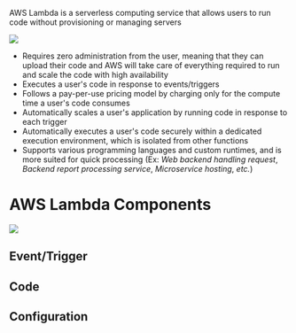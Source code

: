 AWS Lambda is a serverless computing service that allows users to run code without provisioning or managing servers

![](https://github.com/JonmarCorpuz/SecondBrain/blob/main/Assets/AWS%20Lambda.png)

* Requires zero administration from the user, meaning that they can upload their code and AWS will take care of everything required to run and scale the code with high availability
* Executes a user's code in response to events/triggers 
* Follows a pay-per-use pricing model by charging only for the compute time a user's code consumes
* Automatically scales a user's application by running code in response to each trigger 
* Automatically executes a user's code securely within a dedicated execution environment, which is isolated from other functions 
* Supports various programming languages and custom runtimes, and is more suited for quick processing (Ex: *Web backend handling request*, *Backend report processing service*, *Microservice hosting*, *etc.*)

# AWS Lambda Components

![](https://github.com/JonmarCorpuz/SecondBrain/blob/main/Assets/HQH_LlrGRkq3H9mASnI1Qg_0bef7cf0cd064c6590ae6894edda74f1_image.png)

## Event/Trigger

## Code

## Configuration

